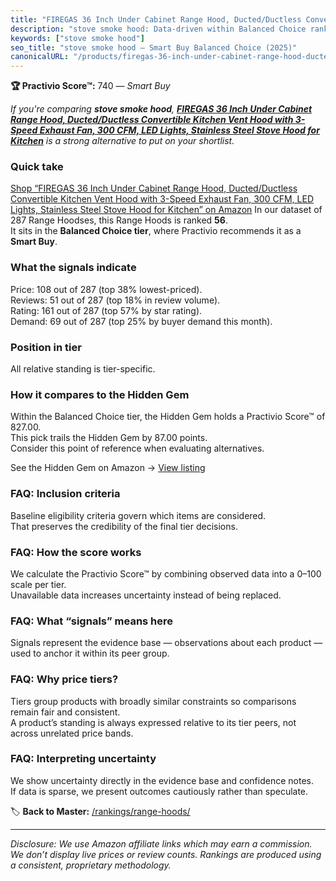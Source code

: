 ```yaml
---
title: "FIREGAS 36 Inch Under Cabinet Range Hood, Ducted/Ductless Convertible Kitchen Vent Hood with 3-Speed Exhaust Fan, 300 CFM, LED Lights, Stainless Steel Stove Hood for Kitchen"
description: "stove smoke hood: Data-driven within Balanced Choice ranking using the Practivio Score™. Positioned by quality, value, demand, findability, momentum."
keywords: ["stove smoke hood"]
seo_title: "stove smoke hood — Smart Buy Balanced Choice (2025)"
canonicalURL: "/products/firegas-36-inch-under-cabinet-range-hood-ductedductless-convertible-kitchen-vent-hood-with-3-speed-exhaust-fan-300-cfm-led-lights-stainless-steel-stove-hood-for-kitchen-B0DJLQDQTG/"
---
```


**🏆 Practivio Score™:** 740 — _Smart Buy_


*If you're comparing **stove smoke hood**, **[FIREGAS 36 Inch Under Cabinet Range Hood, Ducted/Ductless Convertible Kitchen Vent Hood with 3-Speed Exhaust Fan, 300 CFM, LED Lights, Stainless Steel Stove Hood for Kitchen](https://www.amazon.com/dp/B0DJLQDQTG?tag=practivio-20)** is a strong alternative to put on your shortlist.*
### Quick take
[Shop “FIREGAS 36 Inch Under Cabinet Range Hood, Ducted/Ductless Convertible Kitchen Vent Hood with 3-Speed Exhaust Fan, 300 CFM, LED Lights, Stainless Steel Stove Hood for Kitchen” on Amazon](https://www.amazon.com/dp/B0DJLQDQTG?tag=practivio-20)
In our dataset of 287 Range Hoodses, this Range Hoods is ranked **56**.  
It sits in the **Balanced Choice tier**, where Practivio recommends it as a **Smart Buy**.

### What the signals indicate
Price: 108 out of 287 (top 38% lowest-priced).  
Reviews: 51 out of 287 (top 18% in review volume).  
Rating: 161 out of 287 (top 57% by star rating).  
Demand: 69 out of 287 (top 25% by buyer demand this month).

### Position in tier
All relative standing is tier-specific.

### How it compares to the Hidden Gem
Within the Balanced Choice tier, the Hidden Gem holds a Practivio Score™ of 827.00.  
This pick trails the Hidden Gem by 87.00 points.  
Consider this point of reference when evaluating alternatives.  

See the Hidden Gem on Amazon → [View listing](https://www.amazon.com/dp/B079VGZP3H?tag=practivio-20)

### FAQ: Inclusion criteria
Baseline eligibility criteria govern which items are considered.  
That preserves the credibility of the final tier decisions.

### FAQ: How the score works
We calculate the Practivio Score™ by combining observed data into a 0–100 scale per tier.  
Unavailable data increases uncertainty instead of being replaced.

### FAQ: What “signals” means here
Signals represent the evidence base — observations about each product — used to anchor it within its peer group.

### FAQ: Why price tiers?
Tiers group products with broadly similar constraints so comparisons remain fair and consistent.  
A product’s standing is always expressed relative to its tier peers, not across unrelated price bands.

### FAQ: Interpreting uncertainty
We show uncertainty directly in the evidence base and confidence notes.  
If data is sparse, we present outcomes cautiously rather than speculate.


🏷️ **Back to Master:** [/rankings/range-hoods/](/rankings/range-hoods/)

---
_Disclosure: We use Amazon affiliate links which may earn a commission. We don’t display live prices or review counts. Rankings are produced using a consistent, proprietary methodology._
